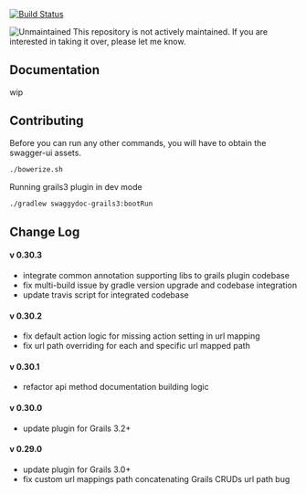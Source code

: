 
[![Build Status](https://travis-ci.org/binlecode/swaggydoc.svg?branch=dev-g3.0)](https://travis-ci.org/binlecode/swaggydoc)

![Unmaintained](https://img.shields.io/badge/status-unmaintained-yellow.svg) This repository is not actively maintained. If you are interested in taking it over, please let me know.

## Documentation

wip

## Contributing

Before you can run any other commands, you will have to obtain the swagger-ui assets.

```bash
./bowerize.sh
```

Running grails3 plugin in dev mode
```bash
./gradlew swaggydoc-grails3:bootRun
```

## Change Log

#### v 0.30.3
* integrate common annotation supporting libs to grails plugin codebase
* fix multi-build issue by gradle version upgrade and codebase integration
* update travis script for integrated codebase 

#### v 0.30.2
* fix default action logic for missing action setting in url mapping
* fix url path overriding for each and specific url mapped path

#### v 0.30.1
* refactor api method documentation building logic

#### v 0.30.0
* update plugin for Grails 3.2+

#### v 0.29.0
* update plugin for Grails 3.0+
* fix custom url mappings path concatenating Grails CRUDs url path bug 




